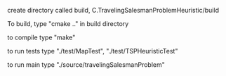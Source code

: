 create directory called build, C.TravelingSalesmanProblemHeuristic/build

To build, type "cmake .." in build directory

to compile type "make"

to run tests type "./test/MapTest", "./test/TSPHeuristicTest"

to run main type "./source/travelingSalesmanProblem"